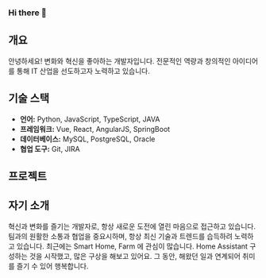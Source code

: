### Hi there 👋

## 개요

안녕하세요! 변화와 혁신을 좋아하는 개발자입니다. 전문적인 역량과 창의적인 아이디어를 통해 IT 산업을 선도하고자 노력하고 있습니다.

## 기술 스택

- **언어:** Python, JavaScript, TypeScript, JAVA
- **프레임워크:** Vue, React, AngularJS, SpringBoot
- **데이터베이스:** MySQL, PostgreSQL, Oracle
- **협업 도구:** Git, JIRA

## 프로젝트
## 자기 소개

혁신과 변화를 즐기는 개발자로, 항상 새로운 도전에 열린 마음으로 접근하고 있습니다. 팀과의 원활한 소통과 협업을 중요시하며, 항상 최신 기술과 트렌드를 습득하려 노력하고 있습니다.
최근에는 Smart Home, Farm 에 관심이 많습니다.
Home Assistant 구성하는 것을 시작했고, 많은 구상을 해보고 있어요.
그 동안, 해왔던 일과 연계되어 취미를 즐기 수 있어 행복합니다.
